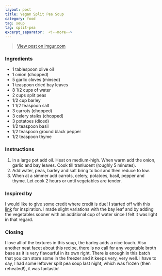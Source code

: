 ```yaml
---
layout: post
title: Vegan Split Pea Soup
category: food
tag: soup
tag: split-pea
excerpt_separator:  <!--more-->
---
```


<blockquote class="imgur-embed-pub" lang="en" data-id="a/vU3Q6"><a href="//imgur.com/a/vU3Q6">View post on imgur.com</a></blockquote><script async src="//s.imgur.com/min/embed.js" charset="utf-8"></script>

### Ingredients
* 1 tablespoon olive oil
* 1 onion (chopped)
* 5 garlic cloves (minsed)
* 1 teaspoon dried bay leaves
* 8 1/2 cups of water
* 2 cups split peas
* 1/2 cup barley
* 1 1/2 teaspoon salt
* 3 carrots (chopped)
* 3 celery stalks (chopped)
* 3 potatoes (diced)
* 1/2 teaspoon basil
* 1/2 teaspoon ground black pepper
* 1/2 teaspoon thyme

### Instructions
1. In a large pot add oil. Heat on medium-high. When warm add the onion, garlic and bay leaves. Cook till tranlucent (roughly 5 minutes).
2. Add water, peas, barley and salt bring to boil and then reduce to low.
3. When at a simmer add carrots, celery, potatoes, basil, pepper and thyme. Let cook 2 hours or until vegetables are tender.

### Inspired by
I would like to give some credit where credit is due! I started off with this <a href="http://allrecipes.com/recipe/16217/vegan-split-pea-soup-i/">link</a> for inspiration. I made slight variations with the bay leaf and by adding the vegetables sooner with an additional cup of water since I felt it was light in that regard.

### Closing
I love all of the textures in this soup, the barley adds a nice touch. Also another neat facet about this recipe, there is no call for any vegetable broth base as it is very flavourful in its own right. There is enough in this batch that you can store some in the freezer and it keeps very, very well. I have to say, I had some leftover split pea soup last night, which was frozen (then reheated!), it was fantastic!
